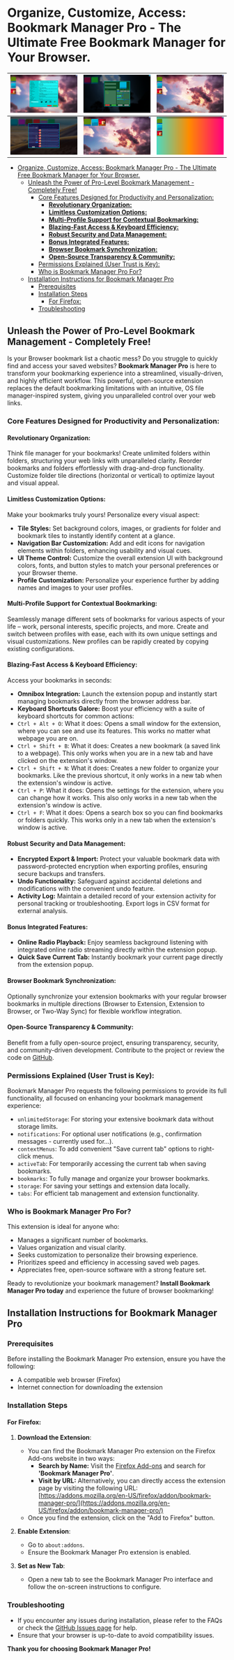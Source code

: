 # Organize, Customize, Access: Bookmark Manager Pro - The Ultimate Free Bookmark Manager for Your Browser.

| <img src="/documentation-screenshots/Screenshot_from_2025-03-11_1.png" alt="Screenshot #1" style="width: auto; height: auto;"> | <img src="/documentation-screenshots/Screenshot from 2025-03-19_2.png" alt="Screenshot #2" style="width: auto; height: auto;"> | <img src="/documentation-screenshots/Screenshot_from_2025-03-11_3.png" alt="Screenshot #3" style="width: auto; height: auto;"> |
|--------------------------------------------------------------------------------------------------------------------------------|--------------------------------------------------------------------------------------------------------------------------------|--------------------------------------------------------------------------------------------------------------------------------|
| <img src="/documentation-screenshots/Screenshot from 2025-03-24_13.png" alt="Screenshot #4" style="width: auto; height: auto;"> | <img src="/documentation-screenshots/Screenshot_from_2025-03-11_5.png" alt="Screenshot #5" style="width: auto; height: auto;"> | <img src="/documentation-screenshots/Screenshot_from_2025-03-11_6.png" alt="Screenshot #6" style="width: auto; height: auto;"> |

- [Organize, Customize, Access: Bookmark Manager Pro - The Ultimate Free Bookmark Manager for Your Browser.](#organize-customize-access-bookmark-manager-pro---the-ultimate-free-bookmark-manager-for-your-browser)
  - [Unleash the Power of Pro-Level Bookmark Management - Completely Free!](#unleash-the-power-of-pro-level-bookmark-management---completely-free)
    - [Core Features Designed for Productivity and Personalization:](#core-features-designed-for-productivity-and-personalization)
      - [**Revolutionary Organization:**](#revolutionary-organization)
      - [**Limitless Customization Options:**](#limitless-customization-options)
      - [**Multi-Profile Support for Contextual Bookmarking:**](#multi-profile-support-for-contextual-bookmarking)
      - [**Blazing-Fast Access \& Keyboard Efficiency:**](#blazing-fast-access--keyboard-efficiency)
      - [**Robust Security and Data Management:**](#robust-security-and-data-management)
      - [**Bonus Integrated Features:**](#bonus-integrated-features)
      - [**Browser Bookmark Synchronization:**](#browser-bookmark-synchronization)
      - [**Open-Source Transparency \& Community:**](#open-source-transparency--community)
    - [Permissions Explained (User Trust is Key):](#permissions-explained-user-trust-is-key)
    - [Who is Bookmark Manager Pro For?](#who-is-bookmark-manager-pro-for)
  - [Installation Instructions for Bookmark Manager Pro](#installation-instructions-for-bookmark-manager-pro)
    - [Prerequisites](#prerequisites)
    - [Installation Steps](#installation-steps)
      - [For Firefox:](#for-firefox)
    - [Troubleshooting](#troubleshooting)

## Unleash the Power of Pro-Level Bookmark Management - Completely Free!

Is your Browser bookmark list a chaotic mess?  Do you struggle to quickly find and access your saved websites?  **Bookmark Manager Pro** is here to transform your bookmarking experience into a streamlined, visually-driven, and highly efficient workflow.  This powerful, open-source extension replaces the default bookmarking limitations with an intuitive, OS file manager-inspired system, giving you unparalleled control over your web links.

### Core Features Designed for Productivity and Personalization:

#### **Revolutionary Organization:**

Think file manager for your bookmarks! Create unlimited folders within folders, structuring your web links with unparalleled clarity. Reorder bookmarks and folders effortlessly with drag-and-drop functionality. Customize folder tile directions (horizontal or vertical) to optimize layout and visual appeal.

#### **Limitless Customization Options:**

Make your bookmarks truly yours! Personalize every visual aspect:

*   **Tile Styles:** Set background colors, images, or gradients for folder and bookmark tiles to instantly identify content at a glance.
*   **Navigation Bar Customization:** Add and edit icons for navigation elements within folders, enhancing usability and visual cues.
*   **UI Theme Control:** Customize the overall extension UI with background colors, fonts, and button styles to match your personal preferences or your Browser theme.
*   **Profile Customization:** Personalize your experience further by adding names and images to your user profiles.

#### **Multi-Profile Support for Contextual Bookmarking:**

Seamlessly manage different sets of bookmarks for various aspects of your life – work, personal interests, specific projects, and more. Create and switch between profiles with ease, each with its own unique settings and visual customizations. New profiles can be rapidly created by copying existing configurations.

#### **Blazing-Fast Access & Keyboard Efficiency:**

Access your bookmarks in seconds:

*   **Omnibox Integration:** Launch the extension popup and instantly start managing bookmarks directly from the browser address bar.
*   **Keyboard Shortcuts Galore:** Boost your efficiency with a suite of keyboard shortcuts for common actions:
   * `Ctrl + Alt + O`: What it does: Opens a small window for the extension, where you can see and use its features. This works no matter what webpage you are on.
   * `Ctrl + Shift + B`: What it does: Creates a new bookmark (a saved link to a webpage). This only works when you are in a new tab and have clicked on the extension's window.
   * `Ctrl + Shift + N`: What it does: Creates a new folder to organize your bookmarks. Like the previous shortcut, it only works in a new tab when the extension's window is active.
   * `Ctrl + P`: What it does: Opens the settings for the extension, where you can change how it works. This also only works in a new tab when the extension's window is active.
   * `Ctrl + F`: What it does: Opens a search box so you can find bookmarks or folders quickly. This works only in a new tab when the extension's window is active.

#### **Robust Security and Data Management:**

*   **Encrypted Export & Import:** Protect your valuable bookmark data with password-protected encryption when exporting profiles, ensuring secure backups and transfers.
*   **Undo Functionality:** Safeguard against accidental deletions and modifications with the convenient undo feature.
*   **Activity Log:** Maintain a detailed record of your extension activity for personal tracking or troubleshooting. Export logs in CSV format for external analysis.

#### **Bonus Integrated Features:**

*   **Online Radio Playback:** Enjoy seamless background listening with integrated online radio streaming directly within the extension popup.
*   **Quick Save Current Tab:** Instantly bookmark your current page directly from the extension popup.

#### **Browser Bookmark Synchronization:**

Optionally synchronize your extension bookmarks with your regular browser bookmarks in multiple directions (Browser to Extension, Extension to Browser, or Two-Way Sync) for flexible workflow integration.

#### **Open-Source Transparency & Community:**

Benefit from a fully open-source project, ensuring transparency, security, and community-driven development. Contribute to the project or review the code on [GitHub](https://github.com/YuraCodedCircuit/Bookmark-Manager-Pro).

### Permissions Explained (User Trust is Key):

Bookmark Manager Pro requests the following permissions to provide its full functionality, all focused on enhancing your bookmark management experience:

*   `unlimitedStorage`: For storing your extensive bookmark data without storage limits.
*   `notifications`: For optional user notifications (e.g., confirmation messages - currently used for...).
*   `contextMenus`: To add convenient "Save current tab" options to right-click menus.
*   `activeTab`: For temporarily accessing the current tab when saving bookmarks.
*   `bookmarks`: To fully manage and organize your browser bookmarks.
*   `storage`: For saving your settings and extension data locally.
*   `tabs`: For efficient tab management and extension functionality.

### Who is Bookmark Manager Pro For?

This extension is ideal for anyone who:

*   Manages a significant number of bookmarks.
*   Values organization and visual clarity.
*   Seeks customization to personalize their browsing experience.
*   Prioritizes speed and efficiency in accessing saved web pages.
*   Appreciates free, open-source software with a strong feature set.

Ready to revolutionize your bookmark management? **Install Bookmark Manager Pro today** and experience the future of browser bookmarking!

## Installation Instructions for Bookmark Manager Pro

### Prerequisites

Before installing the Bookmark Manager Pro extension, ensure you have the following:

- A compatible web browser (Firefox)
- Internet connection for downloading the extension

### Installation Steps

#### For Firefox:

1. **Download the Extension**:
   - You can find the Bookmark Manager Pro extension on the Firefox Add-ons website in two ways:
     - **Search by Name:** Visit the [Firefox Add-ons](https://addons.mozilla.org) and search for **'Bookmark Manager Pro'**.
     - **Visit by URL:** Alternatively, you can directly access the extension page by visiting the following URL: [https://addons.mozilla.org/en-US/firefox/addon/bookmark-manager-pro/](https://addons.mozilla.org/en-US/firefox/addon/bookmark-manager-pro/)
   - Once you find the extension, click on the "Add to Firefox" button.

2. **Enable Extension**:
   - Go to `about:addons`.
   - Ensure the Bookmark Manager Pro extension is enabled.

3. **Set as New Tab**:
   - Open a new tab to see the Bookmark Manager Pro interface and follow the on-screen instructions to configure.

### Troubleshooting

- If you encounter any issues during installation, please refer to the FAQs or check the [GitHub Issues page](https://github.com/YuraCodedCircuit/Bookmark-Manager-Pro/issues) for help.
- Ensure that your browser is up-to-date to avoid compatibility issues.

**Thank you for choosing Bookmark Manager Pro!**